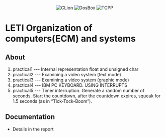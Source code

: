 <p align = "center">
  <img alt="CLion" src="https://img.shields.io/badge/CLion-2023.2.1-green?style=plastic&logo=clion&logoColor=green&labelColor=black&color=grey">
  <img alt="DosBox" src="https://img.shields.io/badge/DosBox-0.74.3-blue?style=plastic&logo=DosBox&logoColor=green&labelColor=blue&color=grey">
  <img alt="TCPP" src="https://img.shields.io/badge/TurboC%2B%2B-1.01-blue?style=plastic&logo=DosBox&logoColor=green&labelColor=blue&color=grey">
</p>

# LETI Organization of computers(ECM) and systems

## About

1. practical1 --- Internal representation float and unsigned char
2. practical2 --- Examining a video system (text mode)
3. practical3 --- Examining a video system (graphic mode)
4. practical4 --- IBM PC KEYBOARD. USING INTERRUPTS
5. practical5 --- Timer interruption. Generate a random number of seconds. Start the countdown, after the countdown expires, squeak for 1.5 seconds (as in “Tick-Tock-Boom”).
 
## Documentation 

*  Details in the report
